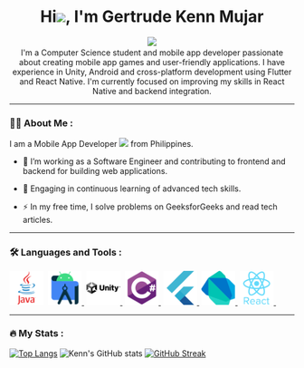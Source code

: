 <h1 align="center">
  Hi<img src="https://media.giphy.com/media/hvRJCLFzcasrR4ia7z/giphy.gif" width="30px"/>, I'm Gertrude Kenn Mujar
</h1>
<div id="header" align="center">
  <img src="https://media.giphy.com/media/M9gbBd9nbDrOTu1Mqx/giphy.gif" width="100"/>
</div>
<div align="center">
  I'm a Computer Science student and mobile app developer passionate about creating mobile app games and user-friendly applications. I have experience in Unity, Android and cross-platform development using Flutter and React Native. I'm currently focused on improving my skills in React Native and backend integration.
</div>

---

### :woman_technologist: About Me :
I am a Mobile App Developer <img src="https://media.giphy.com/media/WUlplcMpOCEmTGBtBW/giphy.gif" width="30"> from Philippines.
- :telescope: I’m working as a Software Engineer and contributing to frontend and backend for building web applications.

- :seedling: Engaging in continuous learning of advanced tech skills.

- :zap: In my free time, I solve problems on GeeksforGeeks and read tech articles.

---

### :hammer_and_wrench: Languages and Tools :
<div>
  <img src = "https://github.com/devicons/devicon/blob/master/icons/java/java-original-wordmark.svg" height="60"/>&nbsp;
  <a href="https://developer.android.com/studio"><img src = "https://github.com/devicons/devicon/blob/master/icons/androidstudio/androidstudio-original.svg" height="60"/>&nbsp;</a>
  <a href="https://developer.android.com/studio"><img src = "https://github.com/devicons/devicon/blob/master/icons/unity/unity-original-wordmark.svg" height="60"/>&nbsp;</a>
  <a href="https://developer.android.com/studio"><img src = "https://github.com/devicons/devicon/blob/master/icons/csharp/csharp-original.svg" height="60"/>&nbsp;</a>
  <a href="https://developer.android.com/studio"><img src = "https://github.com/devicons/devicon/blob/master/icons/flutter/flutter-original.svg" height="60"/>&nbsp;</a>
  <a href="https://developer.android.com/studio"><img src = "https://github.com/devicons/devicon/blob/master/icons/dart/dart-original.svg" height="60"/>&nbsp;</a>
  <a href="https://developer.android.com/studio"><img src = "https://github.com/devicons/devicon/blob/master/icons/react/react-original-wordmark.svg" height="60"/>&nbsp;</a>
</div>

---

### :fire: My Stats :
[![Top Langs](https://github-readme-stats.vercel.app/api/top-langs/?username=KennMujar&layout=compact&theme=tokyonight)](https://github.com/KennMujar/github-readme-stats)
![Kenn's GitHub stats](https://github-readme-stats.vercel.app/api?username=KennMujar&show_icons=true&theme=radical)
[![GitHub Streak](https://github-readme-streak-stats.herokuapp.com?user=KennMujar&theme=tokyonight-duo&card_width=500)](https://git.io/streak-stats)
